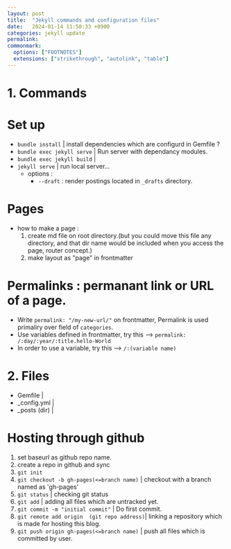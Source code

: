 ```yaml
---
layout: post
title:  "Jekyll commands and configuration files"
date:   2024-01-14 11:50:33 +0900
categories: jekyll update
permalink: 
commonmark:
  options: ["FOOTNOTES"]
  extensions: ["strikethrough", "autolink", "table"]
---
```

# 1. Commands



# Set up
- `bundle install` | install dependencies which are configurd in Gemfile ?
- `bundle exec jekyll serve` | Run server with dependancy modules.
- `bundle exec jekyll build` |
- `jekyll serve` | run local server...
    - options :
        - `--draft` : render postings located in `_drafts` directory.



# Pages

- how to make a page :
    1. create md file on root directory.(but you could move this file any directory, and that dir name would be included when you access the page, router concept.)
    2. make layout as "page" in frontmatter

# Permalinks : permanant link or URL of a page.
- Write `permalink: "/my-new-url/"` on frontmatter, Permalink is used primaliry over field of `categories`.
- Use variables defined in frontmatter, try this -->  `permalink: /:day/:year/:title.hello-World`
- In order to use a variable, try this --> `/:(variable name)`




# 2. Files
- Gemfile |
- _config.yml |
- _posts (dir) |


# Hosting through github
1. set baseurl as github repo name.
2. create a repo in github and sync
  1. `git init`
  2. `git checkout -b gh-pages(<=branch name)` | checkout with a branch named as 'gh-pages'
  3. `git status` | checking git status
  4. `git add` | adding all files which are untracked yet.
  5. `git commit -m "initial commit"` | Do first commit.
  6. `git remote add origin  (git repo address)`| linking a repository which is made for hosting this blog.
  7. `git push origin gh-pages(<=branch name)` | push all files which is committed by user.